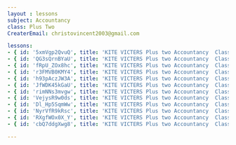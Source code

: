 ```yaml
--- 
layout : lessons 
subject: Accountancy
class: Plus Two
CreaterEmail: christovincent2003@gmail.com

lessons:
- { id: '5xmVgp2QvuQ', title: 'KITE VICTERS Plus two Accountancy  Class 01 (First Bell-ഫസ്റ്റ് ബെല്‍)' }
- { id: 'QG3sQrnBYaU', title: 'KITE VICTERS Plus two Accountancy  Class 02 (First Bell-ഫസ്റ്റ് ബെല്‍)' }
- { id: 'fRpU_ZOx8hc', title: 'KITE VICTERS Plus two Accountancy  Class 03 (First Bell-ഫസ്റ്റ് ബെല്‍)' }
- { id: 'r3FMVB0KMY4', title: 'KITE VICTERS Plus two Accountancy  Class 04 (First Bell-ഫസ്റ്റ് ബെല്‍)' }
- { id: 'h93pAczJW3A', title: 'KITE VICTERS Plus two Accountancy  Class 05 (First Bell-ഫസ്റ്റ് ബെല്‍)' }
- { id: 'JfWDK45kGaU', title: 'KITE VICTERS Plus two Accountancy  Class 06 (First Bell-ഫസ്റ്റ് ബെല്‍)' }
- { id: 'rimNNs3mvgw', title: 'KITE VICTERS Plus two Accountancy  Class 07 (First Bell-ഫസ്റ്റ് ബെല്‍)' }
- { id: 'VejysR9w0ds', title: 'KITE VICTERS Plus two Accountancy  Class 08 (First Bell-ഫസ്റ്റ് ബെല്‍)' }
- { id: 'Dl_Hp5SqmWw', title: 'KITE VICTERS Plus two Accountancy  Class 09 (First Bell-ഫസ്റ്റ് ബെല്‍)' }
- { id: 'NyrVfR9kRsc', title: 'KITE VICTERS Plus two Accountancy  Class 10 (First Bell-ഫസ്റ്റ് ബെല്‍)' }
- { id: 'RXgfWOx0X_Y', title: 'KITE VICTERS Plus two Accountancy  Class 11 (First Bell-ഫസ്റ്റ് ബെല്‍)' }
- { id: 'cbQ7ddgXwg8', title: 'KITE VICTERS Plus two Accountancy  Class 12 (First Bell-ഫസ്റ്റ് ബെല്‍)' }

---
```

